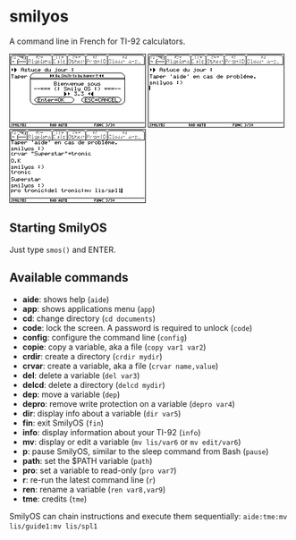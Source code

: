 # smilyos
A command line in French for TI-92 calculators.

![SmilyOS: Welcome popup](smilyos01.png)
![SmilyOS: Prompt](smilyos02.png)
![SmilyOS: Chaining commands](smilyos03.png)

## Starting SmilyOS

Just type `smos()` and ENTER.

## Available commands

- **aide**: shows help (`aide`)
- **app**: shows applications menu (`app`)
- **cd**: change directory (`cd documents`)
- **code**: lock the screen. A password is required to unlock (`code`)
- **config**: configure the command line (`config`)
- **copie**: copy a variable, aka a file (`copy var1 var2`)
- **crdir**: create a directory (`crdir mydir`)
- **crvar**: create a variable, aka a file (`crvar name,value`)
- **del**: delete a variable (`del var3`)
- **delcd**: delete a directory (`delcd mydir`)
- **dep**: move a variable (`dep`)
- **depro**: remove write protection on a variable (`depro var4`)
- **dir**: display info about a variable (`dir var5`)
- **fin**: exit SmilyOS (`fin`)
- **info**: display information about your TI-92 (`info`)
- **mv**: display or edit a variable (`mv lis/var6` or `mv edit/var6`)
- **p**: pause SmilyOS, similar to the sleep command from Bash (`pause`)
- **path**: set the $PATH variable (`path`)
- **pro**: set a variable to read-only (`pro var7`)
- **r**: re-run the latest command line (`r`)
- **ren**: rename a variable (`ren var8,var9`)
- **tme**: credits (`tme`)

SmilyOS can chain instructions and execute them sequentially: `aide:tme:mv lis/guide1:mv lis/spl1`
